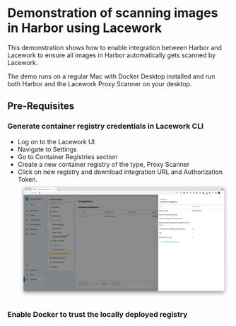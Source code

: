 # Demonstration of scanning images in Harbor using Lacework
This demonstration shows how to enable integration between Harbor and Lacework to ensure all images in Harbor automatically gets scanned by Lacework.

The demo runs on a regular Mac with Docker Desktop installed and run both Harbor and the Lacework Proxy Scanner on your desktop.

## Pre-Requisites
### Generate container registry credentials in Lacework CLI
* Log on to the Lacework UI
* Navigate to Settings
* Go to Container Registries section
* Create a new container registry of the type, Proxy Scanner
* Click on new registry and download integration URL and Authorization Token.
![Lacework Registry Configuration Section](/images/lacework-registry-screenshot.png)
### Enable Docker to trust the locally deployed registry
